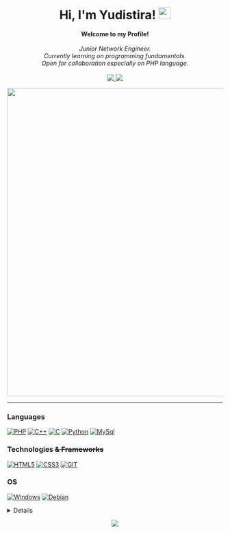 <h1 align="center">Hi, I'm Yudistira! <img src="https://github.com/JustCLE4R/JustCLE4R/assets/84244126/01ac76c9-b2ca-4389-a064-ebfb49192964" width="28px"></h1>
<p align="center">
  <b>Welcome to my Profile!</b><br><br>
  <i>
    Junior Network Engineer.<br>
    Currently learning on programming fundamentals.<br>
    Open for collaboration especially on PHP language.<br>
  </i><br>
  <a href="https://t.me/Yudist_ira">
    <img src="https://img.shields.io/badge/Telegram-blue?style=flat&logo=telegram">
  </a>
  <a href="mailto:alex.yudistira44@gmail.com">
    <img src="https://img.shields.io/badge/Email-blue?style=flat&logo=gmail">
  </a>
</p>
<div align="center">
  <a href="https://github.com/JustCLE4R"><img src="https://github.com/JustCLE4R/JustCLE4R/assets/84244126/c35151b4-b33b-453c-bc1e-a2f3f46c139a" width="720px"></a>
<!--   <img src="https://github.com/JustCLE4R/JustCLE4R/assets/84244126/175b5c8f-d4dd-44e3-af6c-309eb328bac3" width="720px"> -->
</div>

---

### Languages
[![PHP](https://img.shields.io/badge/PHP-black?style=for-the-badge&logo=php)](https://github.com/JustCLE4R)
[![C++](https://img.shields.io/badge/c%2B%2B-black?style=for-the-badge&logo=cplusplus)](https://github.com/JustCLE4R)
[![C](https://img.shields.io/badge/c-black?style=for-the-badge&logo=c)](https://github.com/JustCLE4R)
[![Python](https://img.shields.io/badge/python-black?style=for-the-badge&logo=python)](https://github.com/JustCLE4R)
[![MySql](https://img.shields.io/badge/sql-black?style=for-the-badge&logo=mysql)](https://github.com/JustCLE4R)

### Technologies ~~& Frameworks~~
[![HTML5](https://img.shields.io/badge/HTML5-black?style=for-the-badge&logo=html5)](https://github.com/JustCLE4R)
[![CSS3](https://img.shields.io/badge/CSS3-black?style=for-the-badge&logo=css3&logoColor=blue)](https://github.com/JustCLE4R)
[![GIT](https://img.shields.io/badge/Git-black?style=for-the-badge&logo=git)](https://github.com/JustCLE4R)

### OS
[![Windows](https://img.shields.io/badge/Windows-black?style=for-the-badge&logo=windows&logoColor=blue)](https://github.com/JustCLE4R)
[![Debian](https://img.shields.io/badge/Debian-black?style=for-the-badge&logo=debian&logoColor=red)](https://github.com/JustCLE4R)

<details>
  <p align="center">
    <a href="https://github.com/JustCLE4R">
      <img src="http://github-profile-summary-cards.vercel.app/api/cards/profile-details?username=JustCLE4R&theme=transparent">
    </a>
    <a href="https://github.com/JustCLE4R">
      <img src="http://github-profile-summary-cards.vercel.app/api/cards/stats?username=JustCLE4R&theme=transparent">
    </a>
    <a href="https://github.com/JustCLE4R">
      <img src="https://github-readme-streak-stats.herokuapp.com?user=JustCLE4R&theme=transparent&hide_border=true&date_format=j%2Fn%5B%2FY%5D&mode=weekly&card_width=350)](https://git.io/streak-stats">
    </a>
  </p>
</details>
<p align="center">
  <a href="https://github.com/JustCLE4R">
    <img src="https://komarev.com/ghpvc/?username=JustCLE4R&style=for-the-badge">
  </a>
</p>
